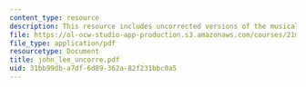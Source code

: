 ```yaml
---
content_type: resource
description: This resource includes uncorrected versions of the musical rhythms.
file: https://ol-ocw-studio-app-production.s3.amazonaws.com/courses/21m-302-harmony-and-counterpoint-ii-spring-2005/31bb99dba7df6d89362a82f231bbc0a5_john_lee_uncorre.pdf
file_type: application/pdf
resourcetype: Document
title: john_lee_uncorre.pdf
uid: 31bb99db-a7df-6d89-362a-82f231bbc0a5
---
```

